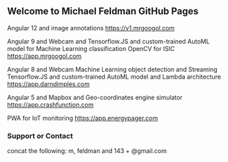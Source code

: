 ## Welcome to Michael Feldman GitHub Pages

Angular 12 and image annotations
<a href="https://v1.mrgoogol.com">https://v1.mrgoogol.com</a>

Angular 9 and Webcam and Tensorflow.JS and custom-trained AutoML model for Machine Learning classification OpenCV for ISIC
<a href="https://app.mrgoogol.com">https://app.mrgoogol.com</a>

Angular 8 and Webcam Machine Learning object detection and Streaming Tensorflow.JS and custom-trained AutoML model and Lambda architecture
<a href="https://app.darndimples.com">https://app.darndimples.com</a>

Angular 5 and Mapbox and Geo-coordinates engine simulator
<a href="https://app.crashfunction.com">https://app.crashfunction.com</a>

PWA for IoT monitoring
<a href="https://app.energypager.com">https://app.energypager.com</a>


### Support or Contact

concat the following: m, feldman and 143 + @gmail.com
